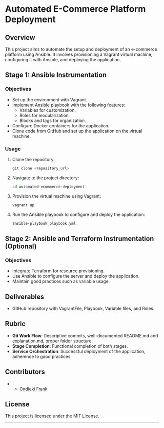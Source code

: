 # Automated E-Commerce Platform Deployment

## Overview
This project aims to automate the setup and deployment of an e-commerce platform using Ansible. It involves provisioning a Vagrant virtual machine, configuring it with Ansible, and deploying the application.

## Stage 1: Ansible Instrumentation
### Objectives
- Set up the environment with Vagrant.
- Implement Ansible playbook with the following features:
  - Variables for customization.
  - Roles for modularization.
  - Blocks and tags for organization.
- Configure Docker containers for the application.
- Clone code from GitHub and set up the application on the virtual machine.

### Usage
1. Clone the repository:
   ```bash
   git clone <repository_url>
   ```
2. Navigate to the project directory:
   ```bash
   cd automated-ecommerce-deployment
   ```
3. Provision the virtual machine using Vagrant:
   ```bash
   vagrant up
   ```
4. Run the Ansible playbook to configure and deploy the application:
   ```bash
   ansible-playbook playbook.yml
   ```

## Stage 2: Ansible and Terraform Instrumentation (Optional)
### Objectives
- Integrate Terraform for resource provisioning.
- Use Ansible to configure the server and deploy the application.
- Maintain good practices such as variable usage.

## Deliverables
- GitHub repository with VagrantFile, Playbook, Variable files, and Roles.

## Rubric
- **Git Work Flow**: Descriptive commits, well-documented README.md and explanation.md, proper folder structure.
- **Stage Completion**: Functional completion of both stages.
- **Service Orchestration**: Successful deployment of the application, adherence to good practices.

## Contributors
- - [Ondieki Frank](https://github.com/OndiekiFrank)


## License
This project is licensed under the [MIT License](link_to_license).

---
